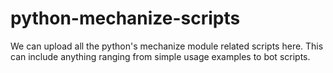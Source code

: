 python-mechanize-scripts
========================
We can upload all the python's mechanize module related scripts here. This can include anything ranging from simple usage examples to bot scripts.
